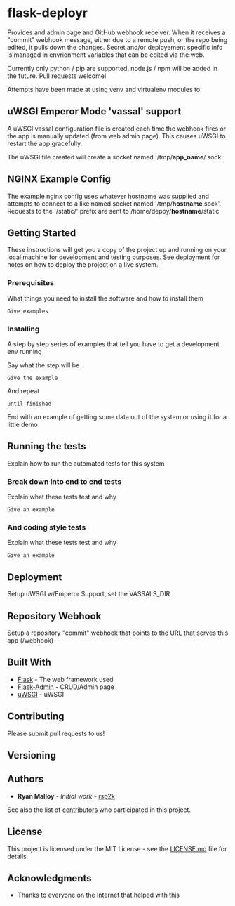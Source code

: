 # flask-deployr

Provides and admin page and GitHub webhook receiver. When it receives a "commit" webhook message, either due to a remote push, or the repo being edited, it pulls down the changes. Secret and/or deployement specific info is managed in envrionment variables that can be edited via the web.

Currently only python / pip are supported, node.js / npm will be added in the future. Pull requests welcome!

Attempts have been made at using venv and virtualenv modules to 

## uWSGI Emperor Mode 'vassal' support
A uWSGI vassal configuration file is created each time the webhook fires or the app is manually updated (from web admin page). This causes uWSGI to restart the app gracefully.

The uWSGI file created will create a socket named '/tmp/**app_name**/.sock'

## NGINX Example Config
The example nginx config uses whatever hostname was supplied and attempts to connect to a like named socket named '/tmp/**hostname**.sock'. Requests to the '/static/' prefix are sent to /home/depoy/**hostname**/static

## Getting Started

These instructions will get you a copy of the project up and running on your local machine for development and testing purposes. See deployment for notes on how to deploy the project on a live system.

### Prerequisites

What things you need to install the software and how to install them

```
Give examples
```

### Installing

A step by step series of examples that tell you have to get a development env running

Say what the step will be

```
Give the example
```

And repeat

```
until finished
```

End with an example of getting some data out of the system or using it for a little demo

## Running the tests

Explain how to run the automated tests for this system

### Break down into end to end tests

Explain what these tests test and why

```
Give an example
```

### And coding style tests

Explain what these tests test and why

```
Give an example
```

## Deployment

Setup uWSGI w/Emperor Support, set the VASSALS_DIR

## Repository Webhook
Setup a repository "commit" webhook that points to the URL that serves this app (/webhook)

## Built With

* [Flask](http://flask.pocoo.org/) - The web framework used
* [Flask-Admin](http://flask.pocoo.org/) - CRUD/Admin page
* [uWSGI](http://uwsgi-docs.readthedocs.io/) - uWSGI

## Contributing

Please submit pull requests to us!

## Versioning



## Authors

* **Ryan Malloy** - *Initial work* - [rsp2k](https://github.com/rsp2k)

See also the list of [contributors](https://github.com/rsp2k/deployr/contributors) who participated in this project.

## License

This project is licensed under the MIT License - see the [LICENSE.md](LICENSE.md) file for details

## Acknowledgments

* Thanks to everyone on the Internet that helped with this
